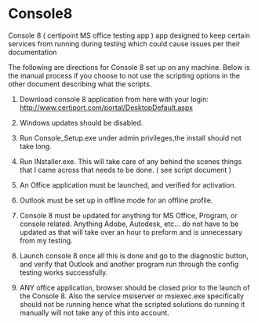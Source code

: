 # Console8
Console 8 ( certipoint MS office testing app ) app designed to keep certain services from running during testing which could cause issues per their documentation


The following are directions for Console 8 set up on any
machine. Below is the manual process if you choose to not use the scripting
options in the other document describing what the scripts.

1) Download console 8 application from here with your login: http://www.certiport.com/portal/DesktopDefault.aspx

2) Windows updates should be disabled.

3) Run Console_Setup.exe under admin privileges,the install should not take long.

4) Run INstaller.exe. This will take care of any behind the scenes things that I came across that needs to be done. ( see script document )

5) An Office application must be launched, and verified for activation.

6) Outlook must be set up in offline mode for an offline profile.

7) Console 8 must be updated for anything for MS Office, Program, or console related. Anything Adobe, Autodesk, etc... do not
have to be updated as that will take over an hour to preform and is unnecessary from my testing.

8) Launch console 8 once all this is done and go to the diagnostic button, and verify that Outlook and another program run through
the config testing works successfully.

9) ANY office application, browser should be closed prior to the launch of the Console 8. Also the service msiserver or msiexec.exe
specifically should not be running hence what the scripted solutions do running
it manually will not take any of this into account.
